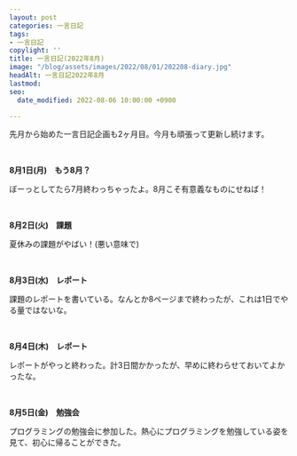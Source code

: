 ```yaml
---
layout: post
categories: 一言日記
tags:
- 一言日記
copylight: ''
title: 一言日記(2022年8月)
image: "/blog/assets/images/2022/08/01/202208-diary.jpg"
headAlt: 一言日記2022年8月
lastmod: 
seo:
  date_modified: 2022-08-06 10:00:00 +0900

---
```

先月から始めた一言日記企画も2ヶ月目。今月も頑張って更新し続けます。

<br>

**8月1日(月)　もう8月？**

ぼーっとしてたら7月終わっちゃったよ。8月こそ有意義なものにせねば！

<br>

**8月2日(火)　課題**

夏休みの課題がやばい！(悪い意味で)

<br>

**8月3日(水)　レポート**

課題のレポートを書いている。なんとか8ページまで終わったが、これは1日でやる量ではないな。

<br>

**8月4日(木)　レポート**

レポートがやっと終わった。計3日間かかったが、早めに終わらせておいてよかったな。

<br>

**8月5日(金)　勉強会**

プログラミングの勉強会に参加した。熱心にプログラミングを勉強している姿を見て、初心に帰ることができた。